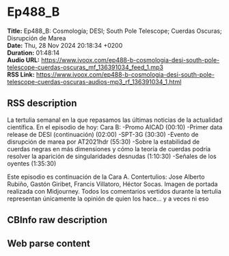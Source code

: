 # Ep488_B  
**Title:** Ep488_B: Cosmología; DESI; South Pole Telescope; Cuerdas Oscuras; Disrupción de Marea  
**Date:** Thu, 28 Nov 2024 20:18:34 +0200  
**Duration:** 01:48:14  
**Audio URL:** https://www.ivoox.com/ep488-b-cosmologia-desi-south-pole-telescope-cuerdas-oscuras_mf_136391034_feed_1.mp3  
**RSS Link:** https://www.ivoox.com/ep488-b-cosmologia-desi-south-pole-telescope-cuerdas-oscuras-audios-mp3_rf_136391034_1.html  

## RSS description
La tertulia semanal en la que repasamos las últimas noticias de la actualidad científica. En el episodio de hoy:
Cara B:
-Promo AICAD (00:10)
-Primer data release de DESI (continuación) (02:00)
-SPT-3G (30:30)
-Evento de disrupción de marea por AT2021hdr (55:30)
-Sobre la estabilidad de cuerdas negras en más dimensiones y cómo la teoría de cuerdas podría resolver la aparición de singularidades desnudas (1:10:30)
-Señales de los oyentes (1:35:30)

Este episodio es continuación de la Cara A.
Contertulios: Jose Alberto Rubiño, Gastón Giribet, Francis Villatoro, Héctor Socas. Imagen de portada realizada con Midjourney. Todos los comentarios vertidos durante la tertulia representan únicamente la opinión de quien los hace... y a veces ni eso

## CBInfo raw description


## Web parse content

